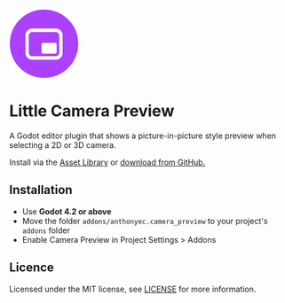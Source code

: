 <img src="logo.png" width="125">

# Little Camera Preview

A Godot editor plugin that shows a picture-in-picture style preview when selecting a 2D or 3D camera.

Install via the [Asset Library](#) or [download from GitHub.](#)

## Installation

- Use **Godot 4.2 or above**
- Move the folder `addons/anthonyec.camera_preview` to your project's `addons` folder
- Enable Camera Preview in Project Settings > Addons

## Licence

Licensed under the MIT license, see [LICENSE](./LICENCE) for more information.
